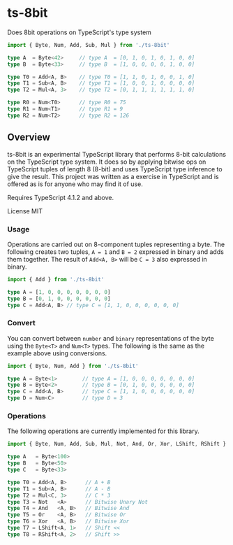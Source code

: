 # ts-8bit

Does 8bit operations on TypeScript's type system

```typescript
import { Byte, Num, Add, Sub, Mul } from './ts-8bit'

type A  = Byte<42>     // type A  = [0, 1, 0, 1, 0, 1, 0, 0]
type B  = Byte<33>     // type B  = [1, 0, 0, 0, 0, 1, 0, 0]

type T0 = Add<A, B>    // type T0 = [1, 1, 0, 1, 0, 0, 1, 0]
type T1 = Sub<A, B>    // type T1 = [1, 0, 0, 1, 0, 0, 0, 0]
type T2 = Mul<A, 3>    // type T2 = [0, 1, 1, 1, 1, 1, 1, 0]

type R0 = Num<T0>      // type R0 = 75
type R1 = Num<T1>      // type R1 = 9
type R2 = Num<T2>      // type R2 = 126
```

## Overview

ts-8bit is an experimental TypeScript library that performs 8-bit calculations on the TypeScript type system. It does so by applying bitwise ops on TypeScript tuples of length 8 (8-bit) and uses TypeScript type inference to give the result. This project was written as a exercise in TypeScript and is offered as is for anyone who may find it of use.

Requires TypeScript 4.1.2 and above.

License MIT

### Usage

Operations are carried out on 8-component tuples representing a byte. The following creates two tuples, `A = 1` and `B = 2` expressed in binary and adds them together. The result of `Add<A, B>` will be `C = 3` also expressed in binary.

```typescript
import { Add } from './ts-8bit'

type A = [1, 0, 0, 0, 0, 0, 0, 0]
type B = [0, 1, 0, 0, 0, 0, 0, 0]
type C = Add<A, B> // type C = [1, 1, 0, 0, 0, 0, 0, 0]
```

### Convert

You can convert between `number` and `binary` representations of the byte using the `Byte<T>` and `Num<T>` types. The following is the same as the example above using conversions.

```typescript
import { Byte, Num, Add } from './ts-8bit'

type A = Byte<1>        // type A = [1, 0, 0, 0, 0, 0, 0, 0]
type B = Byte<2>        // type B = [0, 1, 0, 0, 0, 0, 0, 0]
type C = Add<A, B>      // type C = [1, 1, 0, 0, 0, 0, 0, 0]
type D = Num<C>         // type D = 3
```

### Operations

The following operations are currently implemented for this library.

```typescript
import { Byte, Num, Add, Sub, Mul, Not, And, Or, Xor, LShift, RShift } from './ts-8bit'

type A   = Byte<100>
type B   = Byte<50>
type C   = Byte<33>

type T0 = Add<A, B>      // A + B
type T1 = Sub<A, B>      // A - B
type T2 = Mul<C, 3>      // C * 3
type T3 = Not   <A>      // Bitwise Unary Not
type T4 = And   <A, B>   // Bitwise And
type T5 = Or    <A, B>   // Bitwise Or
type T6 = Xor   <A, B>   // Bitwise Xor
type T7 = LShift<A, 1>   // Shift <<
type T8 = RShift<A, 2>   // Shift >>
```
